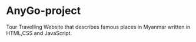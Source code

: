 # AnyGo-project

Tour Travelling Website that describes famous places in Myanmar written in HTML,CSS and JavaScript.
